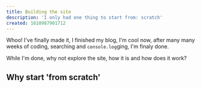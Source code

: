 ```yaml
---
title: Building the site
description: 'I only had one thing to start from: scratch'
created: 1610987901712
---
```


Whoo! I've finally made it, I finished my blog, I'm cool now, after many many weeks of coding, searching and `console.log`ging, I'm finaly done.

While I'm done, why not explore the site, how it is and how does it work?

## Why start 'from scratch'